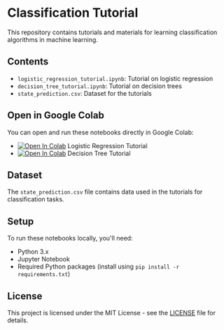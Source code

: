 # Classification Tutorial

This repository contains tutorials and materials for learning classification algorithms in machine learning.

## Contents

- `logistic_regression_tutorial.ipynb`: Tutorial on logistic regression
- `decision_tree_tutorial.ipynb`: Tutorial on decision trees
- `state_prediction.csv`: Dataset for the tutorials

## Open in Google Colab

You can open and run these notebooks directly in Google Colab:

- [![Open In Colab](https://colab.research.google.com/assets/colab-badge.svg)](https://colab.research.google.com/github/yjchoi1/ml-tutorial-classification/blob/main/logistic_regression_tutorial.ipynb) Logistic Regression Tutorial
- [![Open In Colab](https://colab.research.google.com/assets/colab-badge.svg)](https://colab.research.google.com/github/yjchoi1/ml-tutorial-classification/blob/main/decision_tree_tutorial.ipynb) Decision Tree Tutorial

## Dataset

The `state_prediction.csv` file contains data used in the tutorials for classification tasks.

## Setup

To run these notebooks locally, you'll need:
- Python 3.x
- Jupyter Notebook
- Required Python packages (install using `pip install -r requirements.txt`)

## License

This project is licensed under the MIT License - see the [LICENSE](LICENSE) file for details. 